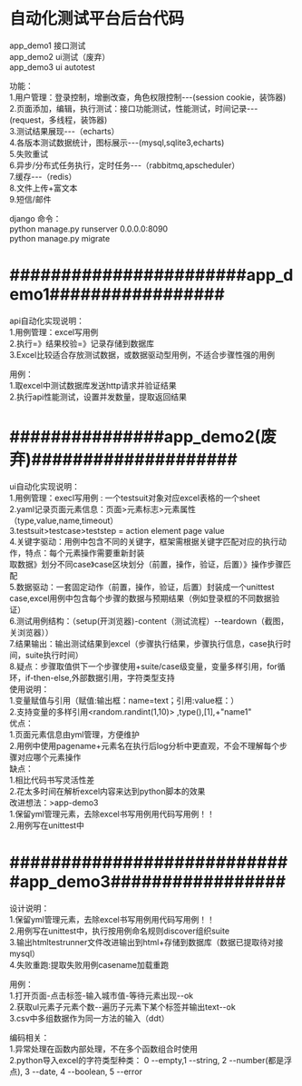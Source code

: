 # 自动化测试平台后台代码     
app_demo1 接口测试   
app_demo2 ui测试（废弃）   
app_demo3 ui autotest    

功能：    
1.用户管理：登录控制，增删改查，角色权限控制---(session cookie，装饰器)    
2.页面添加，编辑，执行测试：接口功能测试，性能测试，时间记录---(request，多线程，装饰器)    
3.测试结果展现---（echarts）    
4.各版本测试数据统计，图标展示---(mysql,sqlite3,echarts)         
5.失败重试    
6.异步/分布式任务执行，定时任务---（rabbitmq,apscheduler）      
7.缓存---（redis）     
8.文件上传+富文本     
9.短信/邮件    

django 命令：  
python manage.py runserver 0.0.0.0:8090    
python manage.py migrate    

#######################app_demo1#################    
=================================================

api自动化实现说明：   
1.用例管理：excel写用例    
2.执行=》结果校验=》记录存储到数据库    
3.Excel比较适合存放测试数据，或数据驱动型用例，不适合步骤性强的用例    

用例：    
1.取excel中测试数据库发送http请求并验证结果    
2.执行api性能测试，设置并发数量，提取返回结果     


###############app_demo2(废弃)####################    
==================================================
ui自动化实现说明：   
1.用例管理：execl写用例 : 一个testsuit对象对应excel表格的一个sheet   
2.yaml记录页面元素信息：页面>元素标志>元素属性（type,value,name,timeout）  
3.testsuit>testcase>teststep = action element page value   
4.关键字驱动：用例中包含不同的关键字，框架需根据关键字匹配对应的执行动作，特点：每个元素操作需要重新封装   
取数据》划分不同case》case区块划分（前置，操作，验证，后置）》操作步骤匹配    
5.数据驱动：一套固定动作（前置，操作，验证，后置）封装成一个unittest case,excel用例中包含每个步骤的数据与预期结果（例如登录框的不同数据验证）   
6.测试用例结构：（setup(开浏览器)-content（测试流程）--teardown（截图，关浏览器））    
7.结果输出：输出测试结果到excel（步骤执行结果，步骤执行信息，case执行时间，suite执行时间）   
8.疑点：步骤取值供下一个步骤使用+suite/case级变量，变量多样引用，for循环，if-then-else,外部数据引用，字符类型支持    
使用说明：    
1.变量赋值与引用（赋值:输出框：name=text；引用:value框：<name>）  
2.支持变量的多样引用<random.randint(1,10)> ,type(<val1>),<val1>[1],<val1>+"name1"   
优点：   
1.页面元素信息由yml管理，方便维护    
2.用例中使用pagename+元素名在执行后log分析中更直观，不会不理解每个步骤对应哪个元素操作    
缺点：   
1.相比代码书写灵活性差    
2.花太多时间在解析excel内容来达到python脚本的效果   
改进想法：>app-demo3   
1.保留yml管理元素，去除excel书写用例用代码写用例！！   
2.用例写在unittest中      



############################app_demo3#################     
====================================================
设计说明：    
1.保留yml管理元素，去除excel书写用例用代码写用例！！   
2.用例写在unittest中，执行按用例命名规则discover组织suite  
3.输出htmltestrunner文件改进输出到html+存储到数据库（数据已提取待对接mysql）    
4.失败重跑:提取失败用例casename加载重跑

用例：   
1.打开页面-点击标签-输入城市值-等待元素出现--ok    
2.获取ul元素子元素个数--遍历子元素下某个标签并输出text--ok     
3.csv中多组数据作为同一方法的输入（ddt）    


编码相关：  
1.异常处理在函数内部处理，不在多个函数组合时使用   
2.python导入excel的字符类型种类： 0 --empty,1 --string, 2 --number(都是浮点), 3 --date, 4 --boolean, 5 --error   

